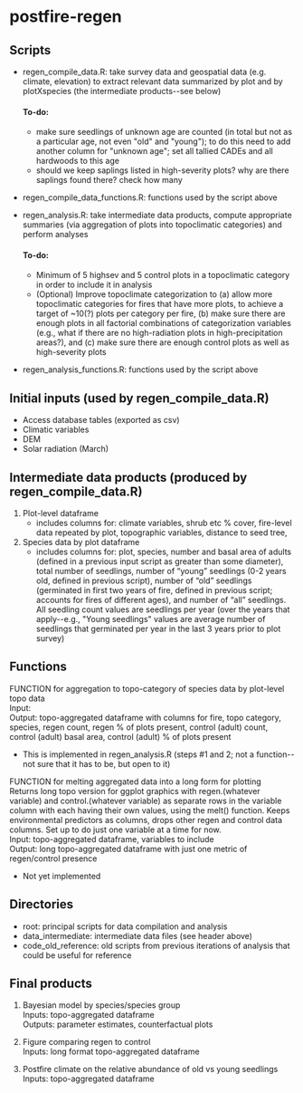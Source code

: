 # postfire-regen  

## Scripts  
- regen_compile_data.R: take survey data and geospatial data (e.g. climate, elevation) to extract relevant data summarized by plot and by plotXspecies (the intermediate products--see below)  
  #### To-do:
    - make sure seedlings of unknown age are counted (in total but not as a particular age, not even "old" and "young"); to do this need to add another column for "unknown age"; set all tallied CADEs and all hardwoods to this age
    - should we keep saplings listed in high-severity plots? why are there saplings found there? check how many

- regen_compile_data_functions.R: functions used by the script above  

- regen_analysis.R: take intermediate data products, compute appropriate summaries (via aggregation of plots into topoclimatic categories) and perform analyses  
  #### To-do:  
  - Minimum of 5 highsev and 5 control plots in a topoclimatic category in order to include it in analysis
  - (Optional) Improve topoclimate categorization to (a) allow more topoclimatic categories for fires that have more plots, to achieve a target of ~10(?) plots per category per fire, (b) make sure there are enough plots in all factorial combinations of categorization variables (e.g., what if there are no high-radiation plots in high-precipitation areas?), and (c) make sure there are enough control plots as well as high-severity plots 

  
- regen_analysis_functions.R: functions used by the script above  


## Initial inputs (used by regen_compile_data.R)  
- Access database tables (exported as csv)  
- Climatic variables   
- DEM  
- Solar radiation (March)  


## Intermediate data products (produced by regen_compile_data.R)  
1. Plot-level dataframe  
	- includes columns for: climate variables, shrub etc % cover, fire-level data repeated by plot, topographic variables, distance to seed tree,   
2. Species data by plot dataframe  
	- includes columns for: plot, species, number and basal area of adults (defined in a previous input script as greater than some diameter), total number of seedlings, number of “young” seedlings (0-2 years old, defined in previous script), number of “old” seedlings (germinated in first two years of fire, defined in previous script; accounts for fires of different ages), and number of “all” seedlings. All seedling count values are seedlings per year (over the years that apply--e.g., "Young seedlings" values are average number of seedlings that germinated per year in the last 3 years prior to plot survey)  
  
  
## Functions  
FUNCTION for aggregation to topo-category of species data by plot-level topo data  
Input:   
Output: topo-aggregated dataframe with columns for fire, topo category, species, regen count, regen % of plots present, control (adult) count, control (adult) basal area, control (adult) % of plots present  
  - This is implemented in regen_analysis.R (steps #1 and 2; not a function--not sure that it has to be, but open to it)  


FUNCTION for melting aggregated data into a long form for plotting  
Returns long topo version for ggplot graphics with regen.(whatever variable) and control.(whatever variable) as separate rows in the variable column with each having their own values, using the melt() function. Keeps environmental predictors as columns, drops other regen and control data columns. Set up to do just one variable at a time for now.   
Input: topo-aggregated dataframe, variables to include  
Output: long topo-aggregated dataframe with just one metric of regen/control presence  
  - Not yet implemented  

## Directories  
- root: principal scripts for data compilation and analysis  
- data_intermediate: intermediate data files (see header above)  
- code_old_reference: old scripts from previous iterations of analysis that could be useful for reference  


## Final products  
1. Bayesian model by species/species group  
Inputs: topo-aggregated dataframe  
Outputs: parameter estimates, counterfactual plots  

2. Figure comparing regen to control  
Inputs: long format topo-aggregated dataframe  

3. Postfire climate on the relative abundance of old vs young seedlings  
Inputs: topo-aggregated dataframe  

